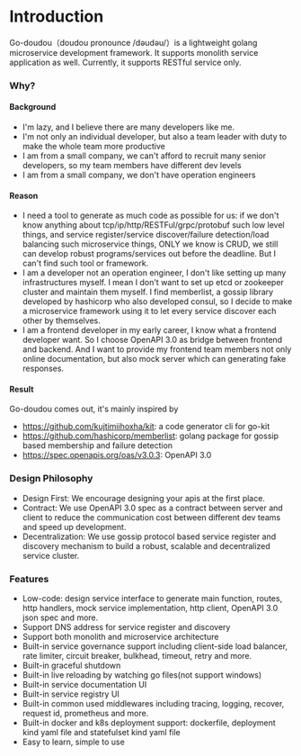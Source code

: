 # Introduction
Go-doudou（doudou pronounce /dəudəu/）is a lightweight golang microservice development framework. It supports monolith service application as well. Currently, it supports RESTful service only.

### Why?
#### Background
- I'm lazy, and I believe there are many developers like me. 
- I'm not only an individual developer, but also a team leader with duty to make the whole team more productive
- I am from a small company, we can't afford to recruit many senior developers, so my team members have different dev levels
- I am from a small company, we don't have operation engineers  

#### Reason
- I need a tool to generate as much code as possible for us: if we don't know anything about tcp/ip/http/RESTFul/grpc/protobuf such low level things, and service register/service discover/failure detection/load balancing such microservice things, ONLY we know is CRUD, we still can develop robust programs/services out before the deadline. But I can't find such tool or framework.
- I am a developer not an operation engineer, I don't like setting up many infrastructures myself. I mean I don't want to set up etcd or zookeeper cluster and maintain them myself. I find memberlist, a gossip library developed by hashicorp who also developed consul, so I decide to make a microservice framework using it to let every service discover each other by themselves.
- I am a frontend developer in my early career, I know what a frontend developer want. So I choose OpenAPI 3.0 as bridge between frontend and backend. And I want to provide my frontend team members not only online documentation, but also mock server which can generating fake responses.  

#### Result
Go-doudou comes out, it's mainly inspired by 
- https://github.com/kujtimiihoxha/kit: a code generator cli for go-kit 
- https://github.com/hashicorp/memberlist: golang package for gossip based membership and failure detection
- https://spec.openapis.org/oas/v3.0.3: OpenAPI 3.0  

### Design Philosophy
- Design First: We encourage designing your apis at the first place.
- Contract: We use OpenAPI 3.0 spec as a contract between server and client to reduce the communication cost between
  different dev teams and speed up development.
- Decentralization: We use gossip protocol based service register and discovery mechanism to build a robust, scalable and
  decentralized service cluster.

### Features
- Low-code: design service interface to generate main function, routes, http handlers, mock service implementation, http
  client, OpenAPI 3.0 json spec and more.
- Support DNS address for service register and discovery
- Support both monolith and microservice architecture
- Built-in service governance support including client-side load balancer, rate limiter, circuit breaker, bulkhead, timeout, retry and more.
- Built-in graceful shutdown
- Built-in live reloading by watching go files(not support windows)
- Built-in service documentation UI
- Built-in service registry UI
- Built-in common used middlewares including tracing, logging, recover, request id, prometheus and more.
- Built-in docker and k8s deployment support: dockerfile, deployment kind yaml file and statefulset kind yaml file
- Easy to learn, simple to use